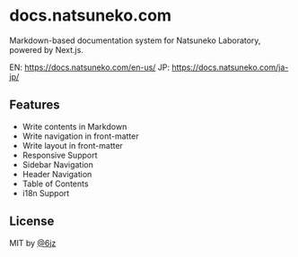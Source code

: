 # docs.natsuneko.com

Markdown-based documentation system for Natsuneko Laboratory, powered by Next.js.

EN: https://docs.natsuneko.com/en-us/
JP: https://docs.natsuneko.com/ja-jp/

## Features

- Write contents in Markdown
- Write navigation in front-matter
- Write layout in front-matter
- Responsive Support
- Sidebar Navigation
- Header Navigation
- Table of Contents
- i18n Support

## License

MIT by [@6jz](https://twitter.com/6jz)
